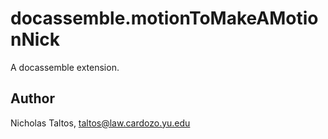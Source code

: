 # docassemble.motionToMakeAMotionNick

A docassemble extension.

## Author

Nicholas Taltos, taltos@law.cardozo.yu.edu

